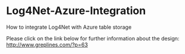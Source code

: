 # Log4Net-Azure-Integration
How to integrate Log4Net with Azure table storage

Please click on the link below for further information about the design: 
http://www.greplines.com/?p=63

